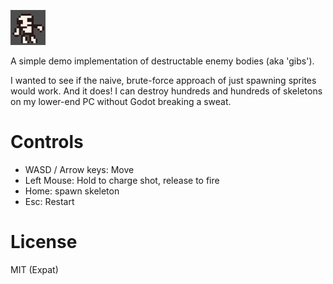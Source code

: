 ![Skeleton](assets/skeleton.gif)

A simple demo implementation of destructable enemy bodies (aka 'gibs').

I wanted to see if the naive, brute-force approach of just spawning sprites would work. And it does! I can destroy hundreds and hundreds of skeletons on my lower-end PC without Godot breaking a sweat.

# Controls
- WASD / Arrow keys: Move
- Left Mouse: Hold to charge shot, release to fire
- Home: spawn skeleton
- Esc: Restart

# License
MIT (Expat)

